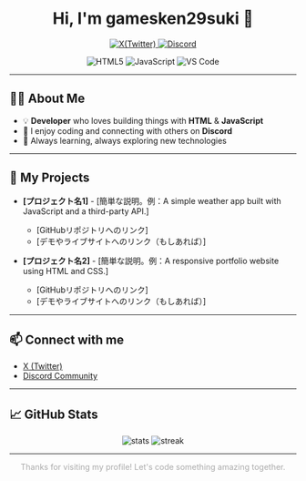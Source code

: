 <h1 align="center">Hi, I'm gamesken29suki 👋</h1>

<p align="center">
  <a href="https://x.com/@gamesken29suki2" target="_blank">
    <img src="https://img.shields.io/badge/X-1DA1F2?style=flat-square&logo=twitter&logoColor=white" alt="X(Twitter)" />
  </a>
  <a href="https://discord.gg/dUQFBRVCFb" target="_blank">
    <img src="https://img.shields.io/badge/Discord-5865F2?style=flat-square&logo=discord&logoColor=white" alt="Discord" />
  </a>
</p>

<p align="center">
  <img src="https://img.shields.io/badge/HTML5-E34F26?style=flat-square&logo=html5&logoColor=white" alt="HTML5" />
  <img src="https://img.shields.io/badge/JavaScript-F7DF1E?style=flat-square&logo=javascript&logoColor=black" alt="JavaScript" />
  <img src="https://img.shields.io/badge/VS%20Code-007ACC?style=flat-square&logo=visual-studio-code&logoColor=white" alt="VS Code" />
</p>

---

## 🧑‍💻 About Me

- 💡 **Developer** who loves building things with **HTML** & **JavaScript**
- 💬 I enjoy coding and connecting with others on **Discord**
- 🌱 Always learning, always exploring new technologies

---

## 🚀 My Projects

* **[プロジェクト名1]** - [簡単な説明。例：A simple weather app built with JavaScript and a third-party API.]
    * [GitHubリポジトリへのリンク]
    * [デモやライブサイトへのリンク（もしあれば）]

* **[プロジェクト名2]** - [簡単な説明。例：A responsive portfolio website using HTML and CSS.]
    * [GitHubリポジトリへのリンク]
    * [デモやライブサイトへのリンク（もしあれば）]

---

## 📫 Connect with me

- [X (Twitter)](https://x.com/@gamesken29suki2)
- [Discord Community](https://discord.gg/dUQFBRVCFb)

---

## 📈 GitHub Stats

<p align="center">
  <img src="https://github-readme-stats.vercel.app/api?username=gamesken29suki&show_icons=true&theme=tokyonight" alt="stats" />
  <img src="https://github-readme-streak-stats.herokuapp.com/?user=gamesken29suki&theme=tokyonight" alt="streak" />
</p>

---

<p align="center" style="color:#aaa;">
  Thanks for visiting my profile! Let's code something amazing together.
</p>
